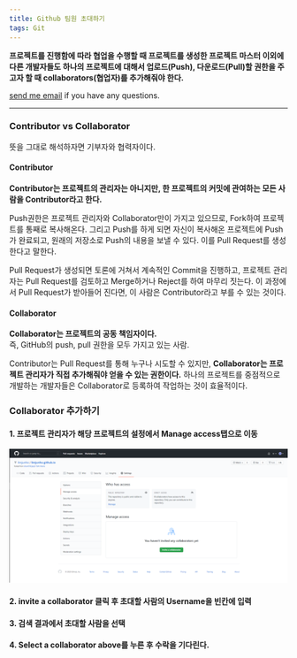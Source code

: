 ```yaml
---
title: Github 팀원 초대하기
tags: Git
---
```


**프로젝트를 진행함에 따라 협업을 수행할 때 프로젝트를 생성한 프로젝트 마스터 이외에 다른 개발자들도 하나의 프로젝트에 대해서 업로드(Push), 다운로드(Pull)할 권한을 주고자 할 때 collaborators(협업자)를 추가해줘야 한다.**  

[send me email](mailto:jewel7492@gmail.com) if you have any questions.

<!--more-->

---

### Contributor vs Collaborator

뜻을 그대로 해석하자면 기부자와 협력자이다.  

#### Contributor  
**Contributor는 프로젝트의 관리자는 아니지만, 한 프로젝트의 커밋에 관여하는 모든 사람을 Contributor라고 한다.**  

Push권한은 프로젝트 관리자와 Collaborator만이 가지고 있으므로, Fork하여 프로젝트를 통째로 복사해온다. 그리고 Push를 하게 되면 자신이 복사해온 프로젝트에 Push가 완료되고, 원래의 저장소로 Push의 내용을 보낼 수 있다. 이를 Pull Request를 생성한다고 말한다.

Pull Request가 생성되면 토론에 거쳐서 계속적인 Commit을 진행하고, 프로젝트 관리자는 Pull Request를 검토하고 Merge하거나 Reject를 하여 마무리 짓는다.
이 과정에서 Pull Request가 받아들어 진다면, 이 사람은 Contributor라고 부를 수 있는 것이다.

#### Collaborator  
**Collaborator는 프로젝트의 공동 책임자이다.**  
즉, GitHub의 push, pull 권한을 모두 가지고 있는 사람.  

Contributor는 Pull Request를 통해 누구나 시도할 수 있지만, **Collaborator는 프로젝트 관리자가 직접 추가해줘야 얻을 수 있는 권한이다.** 하나의 프로젝트를 중점적으로 개발하는 개발자들은 Collaborator로 등록하여 작업하는 것이 효율적이다.

### Collaborator 추가하기  

#### 1. 프로젝트 관리자가 해당 프로젝트의 설정에서 Manage access탭으로 이동  
![그림1](/assets/Git/Github_팀원초대/1.PNG)  

#### 2. invite a collaborator 클릭 후 초대할 사람의 Username을 빈칸에 입력  
#### 3. 검색 결과에서 초대할 사람을 선택  
#### 4. Select a collaborator above를 누른 후 수락을 기다린다.  